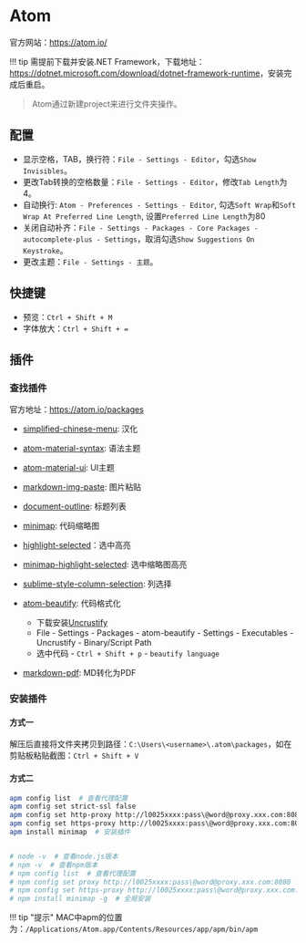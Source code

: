 # Atom

官方网站：<https://atom.io/>

!!! tip
    需提前下载并安装.NET Framework，下载地址：<https://dotnet.microsoft.com/download/dotnet-framework-runtime>，安装完成后重启。  

> Atom通过新建project来进行文件夹操作。

## 配置

- 显示空格，TAB，换行符：`File - Settings - Editor`，勾选`Show Invisibles`。  
- 更改Tab转换的空格数量：`File - Settings - Editor`，修改`Tab Length`为4。  
- 自动换行: `Atom - Preferences - Settings - Editor`, 勾选`Soft Wrap`和`Soft Wrap At Preferred Line Length`, 设置`Preferred Line Length`为80
- 关闭自动补齐：`File - Settings - Packages - Core Packages - autocomplete-plus - Settings`，取消勾选`Show Suggestions On Keystroke`。  
- 更改主题：`File - Settings - 主题`。  

## 快捷键

- 预览：`Ctrl + Shift + M`  
- 字体放大：`Ctrl + Shift + =`  

## 插件

### 查找插件

官方地址：<https://atom.io/packages>

- [simplified-chinese-menu](https://atom.io/packages/simplified-chinese-menu): 汉化
- [atom-material-syntax](https://atom.io/themes/atom-material-syntax): 语法主题
- [atom-material-ui](https://atom.io/themes/atom-material-ui): UI主题
- [markdown-img-paste](https://atom.io/packages/markdown-img-paste): 图片粘贴
- [document-outline](https://atom.io/packages/document-outline): 标题列表
- [minimap](https://atom.io/packages/minimap): 代码缩略图
- [highlight-selected](https://atom.io/packages/highlight-selected)：选中高亮
- [minimap-highlight-selected](https://atom.io/packages/minimap-highlight-selected): 选中缩略图高亮
- [sublime-style-column-selection](https://atom.io/packages/sublime-style-column-selection): 列选择
- [atom-beautify](https://atom.io/packages/atom-beautify): 代码格式化
    - 下载安装[Uncrustify](https://github.com/uncrustify/uncrustify)
    - File - Settings - Packages - atom-beautify - Settings - Executables - Uncrustify - Binary/Script Path
    - 选中代码 - `Ctrl + Shift + p` - `beautify language`

- [markdown-pdf](https://atom.io/packages/markdown-pdf): MD转化为PDF

### 安装插件

#### 方式一

解压后直接将文件夹拷贝到路径：`C:\Users\<username>\.atom\packages`，如在剪贴板粘贴截图：`Ctrl + Shift + V`  

#### 方式二

```bash
apm config list  # 查看代理配置
apm config set strict-ssl false
apm config set http-proxy http://l0025xxxx:pass\@word@proxy.xxx.com:8080
apm config set https-proxy http://l0025xxxx:pass\@word@proxy.xxx.com:8080
apm install minimap  # 安装插件


# node -v  # 查看node.js版本
# npm -v  # 查看npm版本
# npm config list  # 查看代理配置
# npm config set proxy http://l0025xxxx:pass\@word@proxy.xxx.com:8080
# npm config set https-proxy http://l0025xxxx:pass\@word@proxy.xxx.com:8080
# npm install minimap -g  # 全局安装
```

!!! tip "提示"
    MAC中apm的位置为：`/Applications/Atom.app/Contents/Resources/app/apm/bin/apm`
